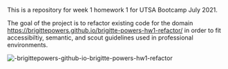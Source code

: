 This is a repository for week 1 homework 1 for UTSA Bootcamp July 2021. 

The goal of the project is to refactor existing code for the domain https://brigittepowers.github.io/brigitte-powers-hw1-refactor/ in order to fit accessibiltiy, semantic, and scout guidelines used in professional environments. 


![-brigittepowers-github-io-brigitte-powers-hw1-refactor](https://user-images.githubusercontent.com/86506686/127744067-a0763e04-ff34-4756-9a84-1ba75d53684d.jpg)
